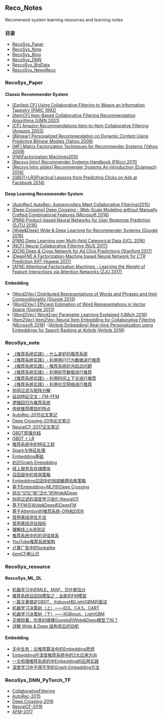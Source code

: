 ## Reco_Notes
Recommend system learning resources and learning notes

### 目录

- [RecoSys_Paper](#paper)
- [RecoSys_Note](#note)
- [RecoSys_Blog](#blog)
- [RecoSys_DNN](#torch)
- [RescoSys_BigData](https://github.com/yearing1017/RecoSys/tree/main/BigData)
- [RescoSys_NewsReco](https://github.com/yearing1017/RecoSys/tree/main/NewsReco)

<a id="paper"></a>

### RecoSys_Paper

#### Classic Recommender System

- [[Earliest CF] Using Collaborative Filtering to Weave an Information Tapestry (PARC 1992)](https://github.com/yearing1017/RecoSys/blob/main/Reco_paper/Classic%20Recommender%20System/%5BEarliest%20CF%5D%20Using%20Collaborative%20Filtering%20to%20Weave%20an%20Information%20Tapestry.pdf)
- [[ItemCF] Item-Based Collaborative Filtering Recommendation Algorithms (UMN 2001)](https://github.com/yearing1017/RecoSys/blob/main/Reco_paper/Classic%20Recommender%20System/%5BItemCF%5D%20Item-Based%20Collaborative%20Filtering%20Recommendation%20Algorithms.pdf)
- [[CF] Amazon Recommendations Item-to-Item Collaborative Filtering (Amazon 2003)](https://github.com/yearing1017/RecoSys/blob/main/Reco_paper/Classic%20Recommender%20System/%5BCF%5D%20Amazon%20Recommendations%20Item-to-Item%20Collaborative%20Filtering.pdf)
- [[Bilinear] Personalized Recommendation on Dynamic Content Using Predictive Bilinear Models (Yahoo 2009)](https://github.com/yearing1017/RecoSys/blob/main/Reco_paper/Classic%20Recommender%20System/%5BBilinear%5D%20Personalized%20Recommendation%20on%20Dynamic%20Content%20Using%20Predictive%20Bilinear%20Models.pdf)
- [[MF] Matrix Factorization Techniques for Recommender Systems (Yahoo 2009)](https://github.com/yearing1017/RecoSys/blob/main/Reco_paper/Classic%20Recommender%20System/%5BMF%5D%20Matrix%20Factorization%20Techniques%20for%20Recommender%20Systems.pdf)
- [[FM]Factorization Machines2010](https://github.com/yearing1017/RecoSys/blob/main/Reco_paper/Classic%20Recommender%20System/%5BFM%5DFactorization%20Machines2010.pdf)
- [[Recsys Intro] Recommender Systems Handbook (FRicci 2011)](https://github.com/yearing1017/RecoSys/blob/main/Reco_paper/Classic%20Recommender%20System/%5BRecsys%20Intro%5D%20Recommender%20Systems%20Handbook.pdf)
- [[Recsys Intro slides] Recommender Systems An introduction (DJannach 2014)](https://github.com/yearing1017/RecoSys/blob/main/Reco_paper/Classic%20Recommender%20System/%5BRecsys%20Intro%20slides%5D%20Recommender%20Systems%20An%20introduction.pdf)
- [[GBDT+LR](Practical Lessons from Predicting Clicks on Ads at Facebook 2014)](https://github.com/yearing1017/RecoSys/blob/main/Reco_paper/Classic%20Recommender%20System/%5BGBDT%2BLR%5DPractical%20Lessons%20from%20Predicting%20Clicks%20on%20Ads%20at%20Facebook%202014.PDF)

#### Deep Learning Recommender System

- [[AutoRec] AutoRec: Autoencoders Meet Collaborative Filtering(2015)](https://github.com/yearing1017/RecoSys/blob/main/Reco_paper/Deep%20Learning%20Recommender%20System/%5BAutoRec%5D-2015.pdf)
- [[Deep Crossing] Deep Crossing - Web-Scale Modeling without Manually Crafted Combinatorial Features (Microsoft 2016) ](https://github.com/yearing1017/RecoSys/blob/main/Reco_paper/Deep%20Learning%20Recommender%20System/%5BDeep%20Crossing%5D%20Deep%20Crossing%20-%20Web-Scale%20Modeling%20without%20Manually%20Crafted%20Combinatorial%20Features.pdf)
- [[PNN] Product-based Neural Networks for User Response Prediction (SJTU 2016)](https://github.com/yearing1017/RecoSys/blob/main/Reco_paper/Deep%20Learning%20Recommender%20System/%5BPNN%5D%20Product-based%20Neural%20Networks%20for%20User%20Response%20Prediction.pdf)
- [[Wide&Deep] Wide & Deep Learning for Recommender Systems (Google 2016)](https://github.com/yearing1017/RecoSys/blob/main/Reco_paper/Deep%20Learning%20Recommender%20System/%5BWide%26Deep%5D%20Wide%20%26%20Deep%20Learning%20for%20Recommender%20Systems.pdf)
- [[FNN] Deep Learning over Multi-field Categorical Data (UCL 2016)](https://github.com/yearing1017/RecoSys/blob/main/Reco_paper/Deep%20Learning%20Recommender%20System/%5BFNN%5D%20Deep%20Learning%20over%20Multi-field%20Categorical%20Data.pdf)
- [[NCF] Neural Collaborative Filtering (NUS 2017)](https://github.com/yearing1017/RecoSys/blob/main/Reco_paper/Deep%20Learning%20Recommender%20System/%5BNCF%5D%20Neural%20Collaborative%20Filtering.pdf)
- [[DCN] Deep & Cross Network for Ad Click Predictions (Stanford 2017)](https://github.com/yearing1017/RecoSys/blob/main/Reco_paper/Deep%20Learning%20Recommender%20System/%5BDCN%5D%20Deep%20%26%20Cross%20Network%20for%20Ad%20Click%20Predictions.pdf)
- [[DeepFM] A Factorization-Machine based Neural Network for CTR Prediction (HIT-Huawei 2017)](https://github.com/yearing1017/RecoSys/blob/main/Reco_paper/Deep%20Learning%20Recommender%20System/%5BDeepFM%5D%20A%20Factorization-Machine%20based%20Neural%20Network%20for%20CTR%20Prediction.pdf)
- [[AFM] Attentional Factorization Machines - Learning the Weight of Feature Interactions via Attention Networks (ZJU 2017)](https://github.com/yearing1017/RecoSys/blob/main/Reco_paper/Deep%20Learning%20Recommender%20System/%5BAFM%5D%20Attentional%20Factorization%20Machines%20-%20Learning%20the%20Weight%20of%20Feature%20Interactions%20via%20Attention%20Networks.pdf)

#### Embedding

- [[Word2Vec] Distributed Representations of Words and Phrases and their Compositionality (Google 2013)](https://github.com/yearing1017/RecoSys/blob/main/Reco_paper/Embedding/%5BWord2Vec%5D%20Distributed%20Representations%20of%20Words%20and%20Phrases%20and%20their%20Compositionality.pdf)
- [[Word2Vec] Efficient Estimation of Word Representations in Vector Space (Google 2013)](https://github.com/yearing1017/RecoSys/blob/main/Reco_paper/Embedding/%5BWord2Vec%5D%20Efficient%20Estimation%20of%20Word%20Representations%20in%20Vector%20Space.pdf)
- [[Word2Vec] Word2vec Parameter Learning Explained (UMich 2016)](https://github.com/yearing1017/RecoSys/blob/main/Reco_paper/Embedding/%5BWord2Vec%5D%20Word2vec%20Parameter%20Learning%20Explained%20.pdf)
- [[Item2Vec] Item2Vec-Neural Item Embedding for Collaborative Filtering (Microsoft 2016)](https://github.com/yearing1017/RecoSys/blob/main/Reco_paper/Embedding/%5BItem2Vec%5D%20Item2Vec-Neural%20Item%20Embedding%20for%20Collaborative%20Filtering.pdf)
-[[Airbnb Embedding] Real-time Personalization using Embeddings for Search Ranking at Airbnb (Airbnb 2018)](https://github.com/yearing1017/RecoSys/blob/main/Reco_paper/Embedding/%5BAirbnb%20Embedding%5D%20Real-time%20Personalization%20using%20Embeddings%20for%20Search%20Ranking%20at%20Airbnb%20(Airbnb%202018).pdf)

<a id="note"></a>

### RecoSys_note

- [《推荐系统实践》- 什么是好的推荐系统](https://github.com/yearing1017/RecoSys/blob/main/Reco_note/推荐系统实践(1)--%20一个好的推荐系统.md)
- [《推荐系统实践》- 利用用户行为数据进行推荐](https://github.com/yearing1017/RecoSys/blob/main/Reco_note/推荐系统实践(2)--利用用户行为数据进行推荐.md)
- [《推荐系统实践》- 推荐系统的冷启动问题](https://github.com/yearing1017/RecoSys/blob/main/Reco_note/推荐系统实践(3)--冷启动问题.md)
- [《推荐系统实践》- 利用标签数据进行推荐](https://github.com/yearing1017/RecoSys/blob/main/Reco_note/推荐系统实践(4)--利用标签数据进行推荐.md)
- [《推荐系统实践》- 利用时间上下文进行推荐](https://github.com/yearing1017/RecoSys/blob/main/Reco_note/推荐系统实践(5)-利用上下文信息进行推荐.md)
- [《推荐系统实践》- 利用社交网络进行推荐](https://github.com/yearing1017/RecoSys/blob/main/Reco_note/推荐系统实践(6)--利用社交网络推荐.md)
- [协同过滤与矩阵分解](https://github.com/yearing1017/RecoSys/blob/main/Reco_note/协同过滤和矩阵分解.md)
- [自动特征交叉：FM-FFM](https://github.com/yearing1017/RecoSys/blob/main/Reco_note/自动特征交叉_FM-FFM.md)
- [逻辑回归与推荐系统](https://github.com/yearing1017/RecoSys/blob/main/Reco_note/逻辑回归用于推荐系统.md)
- [传统推荐模型的特点](https://github.com/yearing1017/RecoSys/blob/main/Reco_note/传统推荐模型的特点总结.md)
- [AutoRec-2015论文笔记](https://github.com/yearing1017/RecoSys/blob/main/Reco_note/AutoRec-2015.md)
- [Deep Crossing-2016论文笔记](https://github.com/yearing1017/RecoSys/blob/main/Reco_note/Deep%20Crossing-2016.md)
- [NeuralCF-2017论文笔记](https://github.com/yearing1017/RecoSys/blob/main/Reco_note/Neural%20CF-2017.md)
- [GBDT原理总结](https://github.com/yearing1017/RecoSys/blob/main/Reco_note/GBDT.md)
- [GBDT + LR](https://github.com/yearing1017/RecoSys/blob/main/Reco_note/GBDT%20%2B%20LR.md)
- [推荐系统中的特征工程](https://github.com/yearing1017/RecoSys/blob/main/Reco_note/特征工程.md)
- [Spark与特征处理](https://github.com/yearing1017/RecoSys/blob/main/Reco_note/Spark与特征处理.md)
- [Embedding基础](https://github.com/yearing1017/RecoSys/blob/main/Reco_note/Embedding基础.md)
- [初识Graph Embedding](https://github.com/yearing1017/RecoSys/blob/main/Reco_note/Graph%20Embedding%20.md) 
- [线上服务及存储模块](https://github.com/yearing1017/RecoSys/blob/main/Reco_note/线上服务及存储模块.md)
- [召回层中的常用策略](https://github.com/yearing1017/RecoSys/blob/main/Reco_note/召回层初识.md)
- [Embedding召回中的局部敏感哈希策略](https://github.com/yearing1017/RecoSys/blob/main/Reco_note/局部敏感哈希：在常数时间内搜索Embedding最近邻.md)
- [基于Embedding+MLP的Deep Crossing](https://github.com/yearing1017/RecoSys/blob/main/Reco_note/基于Embedding%2BMLP的Deep%20Crossing.md)
- [综合“记忆”和“泛化”的Wide&Deep](https://github.com/yearing1017/RecoSys/blob/main/Reco_note/Wide%26Deep模型.md)
- [协同过滤的深度学习进化:NeuralCF](https://github.com/yearing1017/RecoSys/blob/main/Reco_note/NeuralCF.md)
- [基于FM与Wide&Deep的DeepFM](https://github.com/yearing1017/RecoSys/blob/main/Reco_note/DeepFM.md)
- [基于Attention的推荐系统-DIN和DIEN](https://github.com/yearing1017/RecoSys/blob/main/Reco_note/基于Attention的推荐系统-DIN和DIEN.md)
- [常用离线评估方法](https://github.com/yearing1017/RecoSys/blob/main/Reco_note/离线评估方法.md)
- [常用离线评估指标](https://github.com/yearing1017/RecoSys/blob/main/Reco_note/评估指标.md)
- [理解线上A/B测试](https://github.com/yearing1017/RecoSys/blob/main/Reco_note/线上A:B测试.md)
- [推荐系统中的的评估体系](https://github.com/yearing1017/RecoSys/blob/main/Reco_note/评估体系.md)
- [YouTobe推荐系统架构](https://github.com/yearing1017/RecoSys/blob/main/Reco_note/YouTube%20推荐系统架构.md)
- [计算广告中的lookalike](https://github.com/yearing1017/RecoSys/blob/main/Reco_note/%E8%AE%A1%E7%AE%97%E5%B9%BF%E5%91%8A%E4%B8%AD%E7%9A%84lookalike.md)
- [itemCF再认识](https://github.com/yearing1017/RecoSys/blob/main/Reco_note/itemCF%E5%86%8D%E8%AE%A4%E8%AF%86.md)


<a id="blog"></a>

### RecoSys_resource

#### RescoSys_ML_DL

- [机器学习中的MLE、MAP、贝叶斯估计](https://zhuanlan.zhihu.com/p/72370235)
- [推荐系统召回四模型之：全能的FM模型](https://zhuanlan.zhihu.com/p/58160982)
- [一篇文章搞定GBDT、Xgboost和LightGBM的面试](https://zhuanlan.zhihu.com/p/148050748)
- [机器学习决策树（上）——ID3、C4.5、CART](https://zhuanlan.zhihu.com/p/85731206)
- [机器学习决策树（下）——XGBoost、LightGBM](https://zhuanlan.zhihu.com/p/87885678)
- [见微知著，你真的搞懂Google的Wide&Deep模型了吗？](https://zhuanlan.zhihu.com/p/142958834)
- [详解 Wide & Deep 结构背后的动机](https://zhuanlan.zhihu.com/p/53361519)

#### Embedding

- [无中生有：论推荐算法中的Embedding思想](https://zhuanlan.zhihu.com/p/320196402)
- [Embedding在深度推荐系统中的3大应用方向](https://zhuanlan.zhihu.com/p/67218758)
- [一文梳理推荐系统的中Embedding的应用实践](https://mp.weixin.qq.com/s/2JuyVJos2RrqGKcVgZRZvA)
- [深度学习中不得不学的Graph Embedding方法](https://zhuanlan.zhihu.com/p/64200072)

<a id="torch"></a>

### RecoSys_DNN_PyTorch_TF

- [CollaborativeFiltering](https://github.com/yearing1017/RecoSys/tree/main/RecoSys_DNN/CollaborativeFiltering)
- [AutoRec-2015](https://github.com/yearing1017/RecoSys/tree/main/RecoSys_DNN/AutoRec-2015)
- [Deep Crossing-2016](https://github.com/yearing1017/RecoSys/tree/main/RecoSys_DNN/Deep_Crossing-2016)
- [NeuralCF-2016](https://github.com/yearing1017/RecoSys/tree/main/RecoSys_DNN/NeuralCF-2016)
- [AFM-2017](https://github.com/yearing1017/RecoSys/tree/main/RecoSys_DNN/AFM-2017)